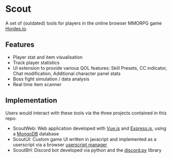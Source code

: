 # Scout

A set of (outdated) tools for players in the online browser MMORPG game [Hordes.io](https://hordes.io).

## Features
- Player stat and item visualisation
- Track player statistics
- UI extension to provide various QOL features: Skill Presets, CC indicator, Chat modification, Additional character panel stats
- Boss fight simulation / data analysis
- Real time item scanner

## Implementation
Users would interact with these tools via the three projects contained in this repo:
- ScoutWeb: Web application developed with [Vue.js](https://vuejs.org/) and [Express.js](https://expressjs.com/), using a [MongoDB](https://www.mongodb.com/) database
- ScoutUI: Custom game UI written in javacript and implemented as a userscript via a browser [userscript manager](https://www.tampermonkey.net/)
- ScoutBH: Discord bot developed via python and the [discord.py](https://github.com/Rapptz/discord.py) library
